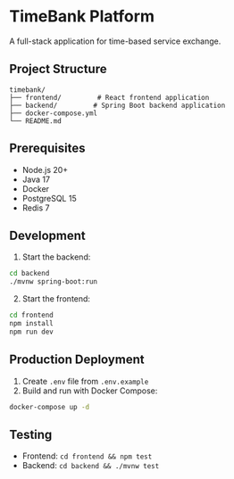 # TimeBank Platform

A full-stack application for time-based service exchange.

## Project Structure

```
timebank/
├── frontend/         # React frontend application
├── backend/         # Spring Boot backend application
├── docker-compose.yml
└── README.md
```

## Prerequisites

- Node.js 20+
- Java 17
- Docker
- PostgreSQL 15
- Redis 7

## Development

1. Start the backend:
```bash
cd backend
./mvnw spring-boot:run
```

2. Start the frontend:
```bash
cd frontend
npm install
npm run dev
```

## Production Deployment

1. Create `.env` file from `.env.example`
2. Build and run with Docker Compose:
```bash
docker-compose up -d
```

## Testing

- Frontend: `cd frontend && npm test`
- Backend: `cd backend && ./mvnw test`
